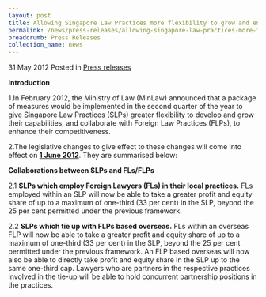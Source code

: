```yaml
---
layout: post
title: Allowing Singapore Law Practices more flexibility to grow and enhance international competitiveness
permalink: /news/press-releases/allowing-singapore-law-practices-more-flexibility-to-grow-and-enhance-international-competitiveness
breadcrumb: Press Releases
collection_name: news
---
```


31 May 2012 Posted in [Press releases](/news/press-releases)

**Introduction**

1.In February 2012, the Ministry of Law (MinLaw) announced that a package of measures  would be implemented in the second quarter of the year to give Singapore Law Practices (SLPs) greater flexibility to develop and grow their capabilities, and collaborate with Foreign Law Practices (FLPs), to enhance their competitiveness.

2.The legislative changes to give effect to these changes will come into effect on **<u>1 June 2012</u>**. They are summarised below:

**Collaborations between SLPs and FLs/FLPs**

2.1 **SLPs which employ Foreign Lawyers (FLs) in their local practices.** FLs employed within an SLP will now be able to take a greater profit and equity share of up to a maximum of one-third (33 per cent) in the SLP, beyond the 25 per cent permitted under the previous framework.

2.2 **SLPs which tie up with FLPs based overseas.** FLs within an overseas FLP will now be able to take a greater profit and equity share of up to a maximum of one-third (33 per cent) in the SLP, beyond the 25 per cent permitted under the previous framework. An FLP based overseas will now also be able to directly take profit and equity share in the SLP up to the same one-third cap. Lawyers who are partners in the respective practices involved in the tie-up will be able to hold concurrent partnership positions in the practices. 
